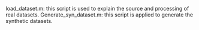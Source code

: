 load_dataset.m: this script is used to explain the source and processing of real datasets.
Generate_syn_dataset.m: this script is applied to generate the synthetic datasets.
